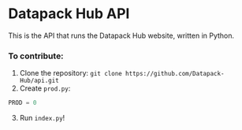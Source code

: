 # Datapack Hub API

This is the API that runs the Datapack Hub website, written in Python.

### To contribute:

1. Clone the repository: `git clone https://github.com/Datapack-Hub/api.git`
2. Create `prod.py`:

```python
PROD = 0
```
3. Run `index.py`!
